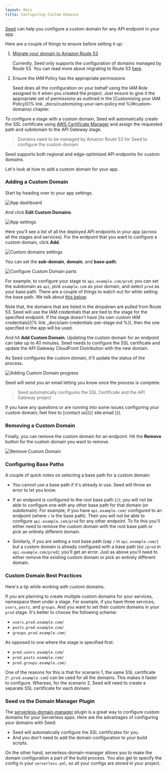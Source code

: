 ```yaml
---
layout: docs
title: Configuring Custom Domains
---
```


[Seed](/) can help you configure a custom domain for any API endpoint in your app.

Here are a couple of things to ensure before setting it up:

1. [Migrate your domain to Amazon Route 53](https://docs.aws.amazon.com/Route53/latest/DeveloperGuide/MigratingDNS.html)

   Currently, Seed only supports the configuration of domains managed by Route 53. You can read more about migrating to Route 53 [here](https://docs.aws.amazon.com/Route53/latest/DeveloperGuide/MigratingDNS.html).

2. Ensure the IAM Policy has the appropriate permissions

   Seed does all the configuration on your behalf using the IAM Role assigned to it when you created the project. Just ensure to give it the appropriate set of permissions as outlined in the [Customizing your IAM Policy]({% link _docs/customizing-your-iam-policy.md %}#custom-domains) chapter.

To configure a stage with a custom domain, Seed will automatically create the SSL certificate using [AWS Certificate Manager](https://aws.amazon.com/certificate-manager/) and assign the requested path and subdomain to the API Gateway stage.

> Domains need to be managed by Amazon Route 53 for Seed to configure the custom domain

Seed supports both regional and edge-optimized API endpoints for custom domains.

Let's look at how to add a custom domain for your app.

### Adding a Custom Domain

Start by heading over to your app settings.

![App dashboard](/assets/docs/configuring-custom-domains/app-dashboard.png)

And click **Edit Custom Domains**.

![App settings](/assets/docs/configuring-custom-domains/app-settings.png)

Here you'll see a list of all the deployed API endpoints in your app (across all the stages and services). For the endpoint that you want to configure a custom domain, click **Add**.

![Custom domains settings](/assets/docs/configuring-custom-domains/custom-domains-settings.png)

You can set the **sub-domain**, **domain**, and **base-path**.

![Configure Custom Domain parts](/assets/docs/configuring-custom-domains/configure-custom-domain-parts.png)

For example, to configure your stage to `api.example.com/prod`; you can set the subdomain as `api`, pick `example.com` as your domain, and select `prod` as your base path. There are a couple of things to watch out for while setting the base path. We talk about [this below](#configuring-base-paths).

Note that, the domains that are listed in the dropdown are pulled from Route 53. Seed will use the IAM credentials that are tied to the stage for the specified endpoint. If the stage doesn't have [its own custom IAM credentials]({% link _docs/iam-credentials-per-stage.md %}), then the one specified in the app will be used.

And hit **Add Custom Domain**. Updating the custom domain for an endpoint can take up to 40 minutes. Seed needs to configure the SSL certificate and update the API Gateway CloudFront Distribution with the new domain.

As Seed configures the custom domain, it'll update the status of the process.

![Adding Custom Domain progress](/assets/docs/configuring-custom-domains/adding-custom-domain-progress.png)

Seed will send you an email letting you know once the process is complete.

> Seed automatically configures the SSL Certificate and the API Gateway project

If you have any questions or are running into some issues configuring your custom domain; feel free to [contact us]({{ site.email }}).

### Removing a Custom Domain

Finally, you can remove the custom domain for an endpoint. Hit the **Remove** button for the custom domain you want to remove.

![Remove Custom Domain](/assets/docs/configuring-custom-domains/remove-custom-domain.png)

### Configuring Base Paths

A couple of quick notes on selecting a base path for a custom domain:

- You cannot use a base path if it's already in use. Seed will throw an error to let you know.

- If an endpoint is configured to the root base path (`/`); you will not be able to configure one with any other base path for that domain (or subdomain). For example, if you have `api.example.com/` configured to an endpoint (where `/` is the base path). Then you will not be able to configure `api.example.com/prod` for any other endpoint. To fix this you'll either need to remove the custom domain with the root base path or pick an entirely different domain.

- Similarly, if you are setting a root base path (say `/` in `api.example.com/`) but a custom domain is already configured with a base path (so `/prod` in `api.example.com/prod`); you'll get an error. Just as above you'll need to either remove the existing custom domain or pick an entirely different domain.

### Custom Domain Best Practices

Here's a tip while working with custom domains.

If you are planning to create multiple custom domains for your services, namespace them under a stage. For example, if you have three services, `users`, `posts`, and `groups`. And you want to set their custom domains in your `prod` stage. It's better to choose the following scheme:

- `users.prod.example.com/`
- `posts.prod.example.com/`
- `groups.prod.example.com/`

As opposed to one where the stage is specified first:

- `prod.users.example.com/`
- `prod.posts.example.com/`
- `prod.groups.example.com/`

One of the reasons for this is that for scenario 1, the same SSL certificate (`*.prod.example.com`) can be used for all the domains. This makes it faster to configure. Whereas, for the scenario 2, Seed will need to create a separate SSL certificate for each domain.

### Seed vs the Domain Manager Plugin

The [serverless-domain-manager](https://github.com/amplify-education/serverless-domain-manager) plugin is a great way to configure custom domains for your Serverless apps. Here are the advantages of configuring your domains with Seed:

- Seed will automatically configure the SSL certificates for you.
- And you don't need to add the domain configuration to your build scripts.

On the other hand, serverless-domain-manager allows you to make the domain configuration a part of the build process. You also get to specify the config in your `serverless.yml`, so all your configs are stored in your project.
